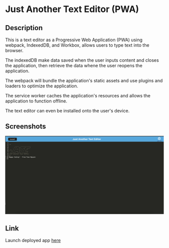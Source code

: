 # Just Another Text Editor (PWA)

## Description

This is a text editor as a Progressive Web Application (PWA) using webpack, IndexedDB, and Workbox, allows users to type text into the browser. 

The indexedDB make data saved when the user inputs content and closes the application, then retrieve the data whene the user reopens the application. 

The webpack will bundle the application's static assets and use plugins and loaders to optimize the application. 

The service worker caches the application's resources and allows the application to function offline.

The text editor can even be installed onto the user's device.

## Screenshots

![screenshots](./assets/screenshot.png)

## Link

Launch deployed app [here](https://tn-pwa-jate.onrender.com)